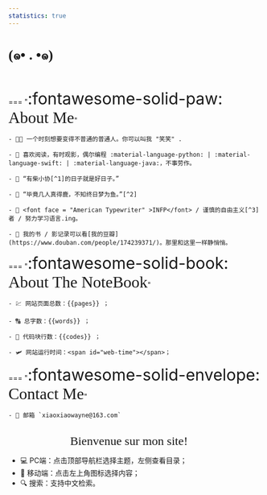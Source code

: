 ```yaml
---
statistics: true
---
```


# <font face = "KaiTi">(๑• . •๑)</font>

<!-- For full documentation visit [mkdocs.org](https://www.mkdocs.org). Nice to see you. This is xiao xiao! -->
<!-- <center><font face = "savoye LET" size = 6>A Very Brief Introduction</font></center> -->
<br>

<p></p>




=== "<font size = 6>:fontawesome-solid-paw: </font><font size = 6 face = "savoye LET" >About Me</font>"

    - 🧑‍🎓 一个时刻想要变得不普通的普通人。你可以叫我 "笑笑" . 

    - 📖 喜欢阅读，有时观影，偶尔编程 :material-language-python: | :material-language-swift: | :material-language-java:，不事劳作。

    - 🎻 “有柴小协[^1]的日子就是好日子。”

    - 💖 “毕竟几人真得鹿，不知终日梦为鱼。”[^2]

    - 🧸 <font face = "American Typewriter" >INFP</font> / 谨慎的自由主义[^3]者 / 努力学习语言.ing。
    
    - 📝 我的书 / 影记录可以看[我的豆瓣](https://www.douban.com/people/174239371/)。那里和这里一样静悄悄。

=== "<font size = 6>:fontawesome-solid-book: </font><font size = 6 face = "savoye LET">About The NoteBook</font>"

    - 💹 网站页面总数：{{pages}} ；
    
    - 🔠 总字数：{{words}} ；
    
    - 🦾 代码块行数：{{codes}} ；

    - 🛩️ 网站运行时间：<span id="web-time"></span>；

=== "<font size = 6>:fontawesome-solid-envelope: </font><font size = 6 face = "savoye LET">Contact Me</font>"

    - 📮 邮箱 `xiaoxiaowayne@163.com`

<br>



<center> <font face = "Apple chancery" size = 5>Bienvenue sur mon site! 🌼</font></center>

- 💻 PC端：点击顶部导航栏选择主题，左侧查看目录；
- 📱 移动端：点击左上角图标选择内容；
- 🔍 搜索：支持中文检索。


[^1]: The Violin Concerto in D major, Op. 35 was the only concerto for violin composed by Pyotr Ilyich __Tchaikovsky__. Composed in 1878, it is one of the best-known violin concertos.
[^2]: 语出宋代黄庭坚[《杂诗七首》](https://www.gushici.net/shici/102/102214.html)。
[^3]: Liberalism is a political and moral philosophy based on the rights of the individual, liberty, consent of the governed, political equality and equality before the law. (From Wiki)

<!-- :octicons-file-code-24: &nbsp; __{file.ext}__ -->

<!-- ## Commands

* `mkdocs new [dir-name]` - Create a new project.
* `mkdocs serve` - Start the live-reloading docs server.
* `mkdocs build` - Build the documentation site.
* `mkdocs -h` - Print help message and exit.

## Project layout

    mkdocs.yml    # The configuration file.
    docs/
        index.md  # The documentation homepage.
        about.md  # Some testing texts.
        ...       # Other markdown pages, images and other files. -->


<script>
function updateTime() {
    var date = new Date();
    var now = date.getTime();
    var startDate = new Date("2022/12/29 09:10:12");
    var start = startDate.getTime();
    var diff = now - start;
    var y, d, h, m;
    y = Math.floor(diff / (365 * 24 * 3600 * 1000));
    diff -= y * 365 * 24 * 3600 * 1000;
    d = Math.floor(diff / (24 * 3600 * 1000));
    h = Math.floor(diff / (3600 * 1000) % 24);
    m = Math.floor(diff / (60 * 1000) % 60);
    if (y == 0) {
        document.getElementById("web-time").innerHTML = d + "<span class=\"heti-spacing\"> </span>天<span class=\"heti-spacing\"> </span>" + h + "<span class=\"heti-spacing\"> </span>小时<span class=\"heti-spacing\"> </span>" + m + "<span class=\"heti-spacing\"> </span>分钟";
    } else {
        document.getElementById("web-time").innerHTML = y + "<span class=\"heti-spacing\"> </span>年<span class=\"heti-spacing\"> </span>" + d + "<span class=\"heti-spacing\"> </span>天<span class=\"heti-spacing\"> </span>" + h + "<span class=\"heti-spacing\"> </span>小时<span class=\"heti-spacing\"> </span>" + m + "<span class=\"heti-spacing\"> </span>分钟";
    }
    setTimeout(updateTime, 1000 * 60);
}
updateTime();
function toggle_statistics() {
    var statistics = document.getElementById("statistics");
    if (statistics.style.opacity == 0) {
        statistics.style.opacity = 1;
    } else {
        statistics.style.opacity = 0;
    }
}
</script>